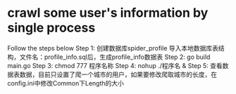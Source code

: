 # crawl some user's information by single process

Follow the steps below
Step 1:
    创建数据库spider_profile
    导入本地数据库表结构，文件名：profile_info.sql后，生成profile_info数据表
Step 2:
    go build main.go 
Step 3:
    chmod 777 程序名称
Step 4:
    nohup ./程序名 &
Step 5:
    查看数据表数据，目前只设置了爬一个城市的用户，如果要修改爬取城市的长度，在config.ini中修改Common下Length的大小